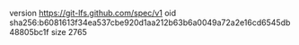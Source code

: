 version https://git-lfs.github.com/spec/v1
oid sha256:b6081613f34ea537cbe920d1aa212b63b6a0049a72a2e16cd6545db48805bc1f
size 2765
